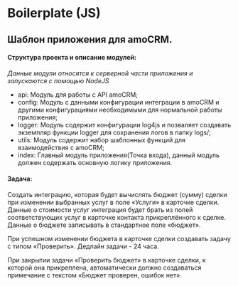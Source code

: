 # Boilerplate (JS)

## Шаблон приложения для amoCRM. 

#### Структура проекта и описание модулей:

_Данные модули относятся к серверной части приложения и запускаются с помощью NodeJS_

- api: Модуль для работы c API amoCRM;
- config: Модуль с данными конфигурации интеграции в amoCRM и другими конфигурациями необходимыми для нормальной работы приложения;
- logger: Модуль содержит конфигурации log4js и позваляет создавать экземпляр функции logger для сохранения логов в папку logs/;
- utils: Модуль содержит набор шаблонных функций для взаимодействия с amoCRM;
- index: Главный модуль приложения(Точка входа), данный модуль должен содержать основную логику приложения.

#### Задача:

Создать интеграцию, которая будет вычислять бюджет (сумму) сделки при изменении выбранных услуг в поле «Услуги» в карточке сделки. Данные о стоимости услуг интеграция будет брать из полей соответствующих услуг в карточке контакта прикреплённого к сделке. Данные о бюджете записывать в стандартное поле «бюджет».

При успешном изменении бюджета в карточке сделки создавать задачу с типом «Проверить». Дедлайн задачи - 24 часа.

При закрытии задачи «Проверить бюджет» в карточке сделки, к которой она прикреплена, автоматически должно создаваться примечание с текстом «Бюджет проверен, ошибок нет».
